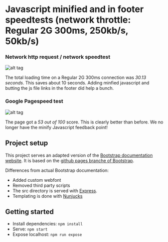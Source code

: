 # Javascript minified and in footer speedtests (network throttle: Regular 2G 300ms, 250kb/s, 50kb/s)

### Network http request / network speedtest

![alt tag](https://raw.githubusercontent.com/zishrodrigues/performance-matters/feature/js/screenshots/bootstrap-network-js.jpg)

The total loading time on a Regular 2G 300ms connection was *30.13 seconds*. This saves about 10 seconds. Adding minfied javascript and butting the js file links in the footer did help a bunch.

### Google Pagespeed test

![alt tag](https://raw.githubusercontent.com/zishrodrigues/performance-matters/feature/js/screenshots/bootstrap-pagespeed-js.jpg)

The page got a *53 out of 100* score. This is clearly better than before. We no longer have the minify Javascript feedback point!
## Project setup

This project serves an adapted version of the [Bootstrap documentation website](http://getbootstrap.com/). It is based on the [github pages branche of Bootstrap](https://github.com/twbs/bootstrap/tree/gh-pages).

Differences from actual Bootstrap documentation:

- Added custom webfont
- Removed third party scripts
- The src directory is served with [Express](https://expressjs.com/).
- Templating is done with [Nunjucks](https://mozilla.github.io/nunjucks/)

## Getting started

- Install dependencies: `npm install`
- Serve: `npm start`
- Expose localhost: `npm run expose`
